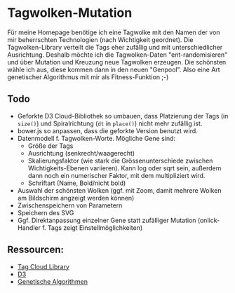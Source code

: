 # Tagwolken-Mutation
Für meine Homepage benötige ich eine Tagwolke mit den Namen der von mir beherrschten Technologien (nach Wichtigkeit geordnet). Die Tagwolken-Library verteilt die Tags eher zufällig und mit unterschiedlicher Ausrichtung. Deshalb möchte ich die Tagwolken-Daten "ent-randomisieren" und über Mutation und Kreuzung neue Tagwolken erzeugen. Die schönsten wähle ich aus, diese kommen dann in den neuen "Genpool". Also eine Art genetischer Algorithmus mit mir als Fitness-Funktion ;-)

## Todo
- Geforkte D3 Cloud-Bibliothek so umbauen, dass Platzierung der Tags (in `size()`) und Spiralrichtung (`dt` in `place()`) nicht mehr zufällig ist.
- bower.js so anpassen, dass die geforkte Version benutzt wird.
- Datenmodell f. Tagwolken-Worte. Mögliche Gene sind:
   - Größe der Tags
   - Ausrichtung (senkrecht/waagerecht)
   - Skalierungsfaktor (wie stark die Grössenunterschiede zwischen Wichtigkeits-Ebenen variieren). Kann log oder sqrt sein, außerdem dann noch ein numerischer Faktor, mit dem multipliziert wird.
   - Schriftart (Name, Bold/nicht bold)
- Auswahl der schönsten Wolken (ggf. mit Zoom, damit mehrere Wolken am Bildschirm angzeigt werden können)
- Zwischenspeichern von Parametern
- Speichern des SVG
- Ggf. Direktanpassung einzelner Gene statt zufälliger Mutation (onlick-Handler f. Tags zeigt Einstellmöglichkeiten)

## Ressourcen:
- [Tag Cloud Library][1]
- [D3][3]
- [Genetische Algorithmen][2]

[1]: http://www.jasondavies.com/wordcloud/about/
[2]: http://www.puremango.co.uk/2010/12/genetic-algorithm-for-hello-world/
[3]: https://github.com/mbostock/d3/wiki